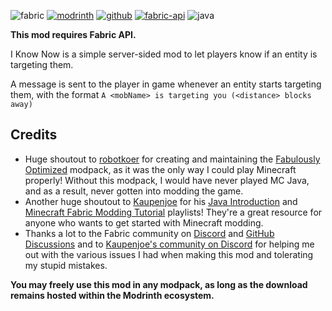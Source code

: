 ![fabric](https://cdn.jsdelivr.net/npm/@intergrav/devins-badges@3/assets/cozy/supported/fabric_vector.svg)
[![modrinth](https://cdn.jsdelivr.net/npm/@intergrav/devins-badges@3/assets/cozy/available/modrinth_vector.svg)](https://modrinth.com/mod/i-know-now)
[![github](https://cdn.jsdelivr.net/npm/@intergrav/devins-badges@3/assets/cozy/available/github_vector.svg)](https://github.com/TechPro424/I-Know-Now)
[![fabric-api](https://cdn.jsdelivr.net/npm/@intergrav/devins-badges@3/assets/cozy/requires/fabric-api_vector.svg)](https://modrinth.com/mod/fabric-api)
![java](https://cdn.jsdelivr.net/npm/@intergrav/devins-badges@3/assets/cozy/built-with/java_vector.svg)
<!-- ![discord-plural](https://cdn.jsdelivr.net/npm/@intergrav/devins-badges@3/assets/cozy/social/discord-plural_vector.svg) -->

**This mod requires Fabric API.**

I Know Now is a simple server-sided mod to let players know if an entity is targeting them.

A message is sent to the player in game whenever an entity starts targeting them, with the format `A <mobName> is targeting you (<distance> blocks away)`

## Credits
 - Huge shoutout to [robotkoer](https://modrinth.com/user/robotkoer) for creating and maintaining the [Fabulously Optimized](https://modrinth.com/modpack/fabulously-optimized) modpack, as it was the only way I could play Minecraft properly! Without this modpack, I would have never played MC Java, and as a result, never gotten into modding the game.
 - Another huge shoutout to [Kaupenjoe](https://www.youtube.com/@ModdingByKaupenjoe/) for his [Java Introduction](https://www.youtube.com/playlist?list=PLKGarocXCE1FeXvEogpjz4SvHxF_FJRO6) and [Minecraft Fabric Modding Tutorial](https://www.youtube.com/playlist?list=PLKGarocXCE1EMYzuBUTYjHnFeBrRFbesk) playlists! They're a great resource for anyone who wants to get started with Minecraft modding.
 - Thanks a lot to the Fabric community on [Discord](https://discord.gg/v6v4pMv) and [GitHub Discussions](https://github.com/orgs/FabricMC/discussions) and to [Kaupenjoe's community on Discord](https://url.kaupenjoe.net/discord) for helping me out with the various issues I had when making this mod and tolerating my stupid mistakes. 

 **You may freely use this mod in any modpack, as long as the download remains hosted within the Modrinth ecosystem.**

<!-- How to add new lines in Readme: https://stackoverflow.com/questions/24575680/new-lines-inside-paragraph-in-readme-md -->
